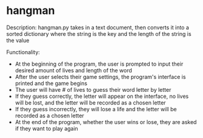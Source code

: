 # hangman

Description:
hangman.py takes in a text document, then converts it into a sorted dictionary where the string is the key and the length of the string is the value


Functionality:
- At the beginning of the program, the user is prompted to input their desired amount of lives and length of the word
- After the user selects their game settings, the program's interface is printed and the game begins
- The user will have # of lives to guess their word letter by letter
- If they guess correctly, the letter will appear on the interface, no lives will be lost, and the letter will be recorded as a chosen letter
- If they guess incorrectly, they will lose a life and the letter will be recorded as a chosen letter
- At the end of the program, whether the user wins or lose, they are asked if they want to play again
